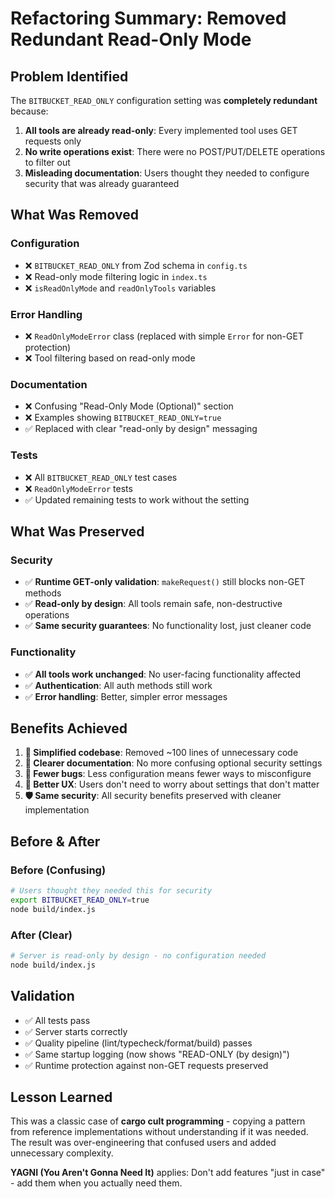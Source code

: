 # Refactoring Summary: Removed Redundant Read-Only Mode

## Problem Identified
The `BITBUCKET_READ_ONLY` configuration setting was **completely redundant** because:

1. **All tools are already read-only**: Every implemented tool uses GET requests only
2. **No write operations exist**: There were no POST/PUT/DELETE operations to filter out
3. **Misleading documentation**: Users thought they needed to configure security that was already guaranteed

## What Was Removed

### Configuration
- ❌ `BITBUCKET_READ_ONLY` from Zod schema in `config.ts`
- ❌ Read-only mode filtering logic in `index.ts`
- ❌ `isReadOnlyMode` and `readOnlyTools` variables

### Error Handling
- ❌ `ReadOnlyModeError` class (replaced with simple `Error` for non-GET protection)
- ❌ Tool filtering based on read-only mode

### Documentation
- ❌ Confusing "Read-Only Mode (Optional)" section
- ❌ Examples showing `BITBUCKET_READ_ONLY=true`
- ✅ Replaced with clear "read-only by design" messaging

### Tests
- ❌ All `BITBUCKET_READ_ONLY` test cases
- ❌ `ReadOnlyModeError` tests
- ✅ Updated remaining tests to work without the setting

## What Was Preserved

### Security
- ✅ **Runtime GET-only validation**: `makeRequest()` still blocks non-GET methods
- ✅ **Read-only by design**: All tools remain safe, non-destructive operations
- ✅ **Same security guarantees**: No functionality lost, just cleaner code

### Functionality
- ✅ **All tools work unchanged**: No user-facing functionality affected
- ✅ **Authentication**: All auth methods still work
- ✅ **Error handling**: Better, simpler error messages

## Benefits Achieved

1. **🧹 Simplified codebase**: Removed ~100 lines of unnecessary code
2. **📖 Clearer documentation**: No more confusing optional security settings
3. **🐛 Fewer bugs**: Less configuration means fewer ways to misconfigure
4. **🚀 Better UX**: Users don't need to worry about settings that don't matter
5. **🛡️ Same security**: All security benefits preserved with cleaner implementation

## Before & After

### Before (Confusing)
```bash
# Users thought they needed this for security
export BITBUCKET_READ_ONLY=true
node build/index.js
```

### After (Clear)
```bash
# Server is read-only by design - no configuration needed
node build/index.js
```

## Validation
- ✅ All tests pass
- ✅ Server starts correctly
- ✅ Quality pipeline (lint/typecheck/format/build) passes
- ✅ Same startup logging (now shows "READ-ONLY (by design)")
- ✅ Runtime protection against non-GET requests preserved

## Lesson Learned
This was a classic case of **cargo cult programming** - copying a pattern from reference implementations without understanding if it was needed. The result was over-engineering that confused users and added unnecessary complexity.

**YAGNI (You Aren't Gonna Need It)** applies: Don't add features "just in case" - add them when you actually need them.
